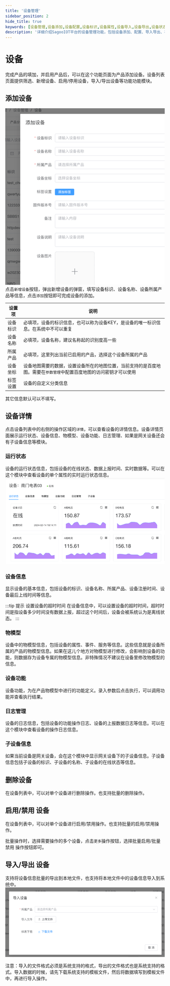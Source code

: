 ```yaml
---
title: '设备管理'
sidebar_position: 2
hide_title: true
keywords: [设备管理,设备添加,设备配置,设备标识,设备属性,设备导入,设备导出,设备状态,产品关联,设备维护]
description: '详细介绍SagooIOT平台的设备管理功能，包括设备添加、配置、导入导出、状态管理等内容，实现对设备的全生命周期管理。'
---
```


# 设备

完成产品的填加，并启用产品后，可以在这个功能页面为产品添加设备。设备列表页面提供筛选、新增设备、启用/停用设备，导入/导出设备等功能功能模块。

## 添加设备

![d-add.png](../imgs/device/d-add.png)
点击`新增设备`按钮，弹出新增设备的弹窗，填写设备标识、设备名称、设备所属产品等信息，点击`添加`按钮即可完成设备的添加。

| 设置项  | 说明                                                          |
|------|-------------------------------------------------------------|
| 设备标识 | 必填项，设备的标识信息，也可以称为设备KEY，是设备的唯一标识信息。在系统中不可以重复                 |
| 设备名称 | 必填项，设备名称，建议名称起的识别度高一些                                           |
| 所属产品 | 必填项，这里列出当前已启用的产品，选择这个设备所属的产品                                    |
| 设备坐标 | 设备地图需要的数据，设置设备所在的地图位置，当前支持的是百度地图。需要在`参数管理`中配置百度地图的访问密钥才可以使用 |
| 标签设置 | 设备的自定义分类信息                                                  |

其它信息默认可以不填写。

## 设备详情

点击设备列表中的右侧的操作区域的`详情`，可以查看设备的详情信息。设备详情页面展示运行状态、设备信息、物模型、设备功能、日志管理、如果是网关设备还会有子设备信息等模块。

### 运行状态

设备的运行状态信息，包括设备的在线状态、数据上报时间、实时数据等。可以在这个模块中查看设备的单个属性的实时运行状态信息。
![d-details.png](../imgs/device/d-details.png)

### 设备信息
显示设备的基本信息，包括设备的标识、设备名称、所属产品、设备注册时间、设备最后上线时间等信息。

:::tip 提示  设置设备的超时时间
在设备信息中，可以设置设备的超时时间，超时时间是指设备多少时间没有数据上报，超过这个时间后，设备会被系统认为是离线状态。
:::

### 物模型

设备中的物模型信息，包括设备的属性、事件、服务等信息。这些信息就是设备所属的产品的物模型信息。如果在这儿个地方对物模型进行修改，会影响到设备的功能，则数据存为设备专属的物模型信息。非特殊情况不建议在设备里修改物模型的信息。

### 设备功能
设备功能，为在产品物模型中进行的功能定义。录入参数后点击执行，可以调用功能并查看执行结果。

### 日志管理
设备的日志信息，包括设备的功能操作日志、设备的上报数据日志等信息。可以在这个模块中查看设备的操作日志信息。

### 子设备信息
如果当前设备是网关设备，会在这个模块中显示网关设备下的子设备信息。子设备信息包括子设备的标识、子设备的名称、子设备的在线状态等信息。

## 删除设备

在设备列表中，可以对单个设备进行删除操作。也支持批量的删除操作。

## 启用/禁用 设备

在设备列表中，可以对单个设备进行启用/禁用操作。也支持批量的启用/禁用操作。

批量操作时，选择需要操作的多个设备，点击`更多`操作按钮，选择批量启用/批量禁用 操作按钮即可。

## 导入/导出 设备
支持将设备信息批量的导出到本地文件，也支持将本地文件中的设备信息导入到系统中。
![d-import.png](../imgs/device/d-import.png)

注意：导入的文件格式必须是系统支持的格式，导出的文件格式也是系统支持的格式。导入数据的时候，请先下载系统支持的模板文件，然后将数据填写到模板文件中，再进行导入操作。

